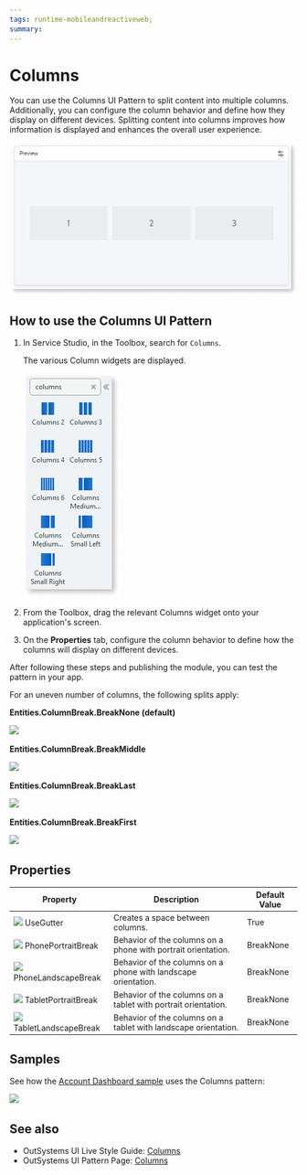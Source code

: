 ```yaml
---
tags: runtime-mobileandreactiveweb;  
summary: 
---
```


# Columns 

You can use the Columns UI Pattern to split content into multiple columns. Additionally, you can configure the column behavior and define how they display on different devices. Splitting content into columns improves how information is displayed and enhances the overall user experience.

![](images/columns-image-4.png)  

<!---You can split the columns as follows:

![](images/Column_Gutter.png)

![](images/Column_columns.png)--->

## How to use the Columns UI Pattern

1. In Service Studio, in the Toolbox, search for `Columns`.
  
     The various Column widgets are displayed.

    ![](images/columns-image-6.png)  

1. From the Toolbox, drag the relevant Columns widget onto your application's screen. 

1. On the **Properties** tab, configure the column behavior to define how the columns will display on different devices.

After following these steps and publishing the module, you can test the pattern in your app.

For an uneven number of columns, the following splits apply:

**Entities.ColumnBreak.BreakNone (default)**

![](images/Column_break_none.png)  

**Entities.ColumnBreak.BreakMiddle**

![](images/Column_break_middle.png)

**Entities.ColumnBreak.BreakLast**

![](images/Column_break_last.png)

**Entities.ColumnBreak.BreakFirst**

![](images/Column_break_first.png)

## Properties

**Property** |  **Description** |  **Default Value**  
---|---|---  
![](images/input.png) UseGutter  |  Creates a space between columns.  | True  
![](images/input.png) PhonePortraitBreak  |  Behavior of the columns on a phone with portrait orientation.  |  BreakNone  
![](images/input.png) PhoneLandscapeBreak  |  Behavior of the columns on a phone with landscape orientation.  |  BreakNone  
![](images/input.png) TabletPortraitBreak  |  Behavior of the columns on a tablet with portrait orientation.  |  BreakNone  
![](images/input.png) TabletLandscapeBreak  |  Behavior of the columns on a tablet with landscape orientation.  |  BreakNone  
  
## Samples

See how the [Account Dashboard sample](https://silkui.outsystems.com/Samples_Mobile.aspx#Mobile_Details-Samples_AccountDashboard) uses the Columns pattern:

![](images/Sample_Account_Dashboard.png)

## See also

* OutSystems UI Live Style Guide: [Columns](https://outsystemsui.outsystems.com/WebStyleGuidePreview/Columns6.aspx)
* OutSystems UI Pattern Page: [Columns](https://outsystemsui.outsystems.com/OutSystemsUIWebsite/PatternDetail?PatternId=25)

